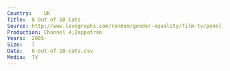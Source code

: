 ```yaml
---
Country:	UK
Title:	8 Out of 10 Cats
Source:	http://www.lovegraphs.com/random/gender-equality/film-tv/panel-shows.html
Production:	Channel 4;Zeppotron
Years:	2005-
Size:	7
Data:	8-out-of-10-cats.csv
Media:	TV
---
```

